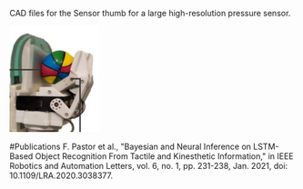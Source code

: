 CAD files for the Sensor thumb for a large high-resolution pressure sensor.

![Sensor thumb](https://github.com/TaISLab/umahand/blob/master/SensorThumb/Thumb.jpg)

#Publications
F. Pastor et al., "Bayesian and Neural Inference on LSTM-Based Object Recognition From Tactile and Kinesthetic Information," in IEEE Robotics and Automation Letters, vol. 6, no. 1, pp. 231-238, Jan. 2021, doi: 10.1109/LRA.2020.3038377.
